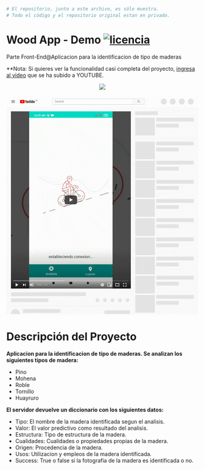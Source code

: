 ```bash
# El repositorio, junto a este archivo, es sólo muestra. 
# Todo el código y el repositorio original estan en privado.
```
# Wood App - Demo <a href="/LICENSE"><img src="https://img.shields.io/badge/Licencia-MIT-yellow?style=flat-square" alt="licencia" /></a>
Parte Front-End@Aplicacion para la identificacion de tipo de maderas

**Nota: Si quieres ver la funcionalidad casi completa del proyecto, [ingresa al video](https://youtu.be/6yIdN17VxDs) que se ha subido a YOUTUBE.

<p align="center"> 
    <a href="https://youtu.be/6yIdN17VxDs"><img src="https://img.shields.io/youtube/views/6yIdN17VxDs?label=Reproducciones&style=social"/></a>
</p>

<p align="center"> 
    <img src="/Demo.gif"/>
</p>

# Descripción del Proyecto
**Aplicacion para la identificacion de tipo de maderas. Se analizan los siguientes tipos de madera:**
- Pino
- Mohena
- Roble
- Tornillo
- Huayruro

**El servidor devuelve un diccionario con los siguientes datos:**
- Tipo: El nombre de la madera identificada segun el analisis.
- Valor: El valor predictivo como resultado del analisis.
- Estructura: Tipo de estructura de la madera.
- Cualidades: Cualidades o propiedades propias de la madera.
- Origen: Procedencia de la madera.
- Usos: Utilizacion y empleos de la madera identificada.
- Success: True o false si la fotografia de la madera es identificada o no.
